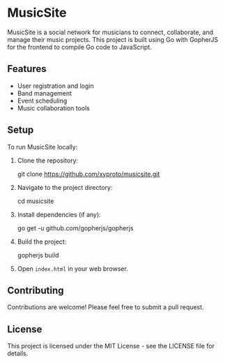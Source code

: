 # MusicSite

MusicSite is a social network for musicians to connect, collaborate, and manage their music projects. This project is built using Go with GopherJS for the frontend to compile Go code to JavaScript.

## Features

- User registration and login
- Band management
- Event scheduling
- Music collaboration tools

## Setup

To run MusicSite locally:

1. Clone the repository:

    git clone https://github.com/xyproto/musicsite.git

2. Navigate to the project directory:

    cd musicsite

3. Install dependencies (if any):

    go get -u github.com/gopherjs/gopherjs

4. Build the project:

    gopherjs build

5. Open `index.html` in your web browser.

## Contributing

Contributions are welcome! Please feel free to submit a pull request.

## License

This project is licensed under the MIT License - see the LICENSE file for details.
